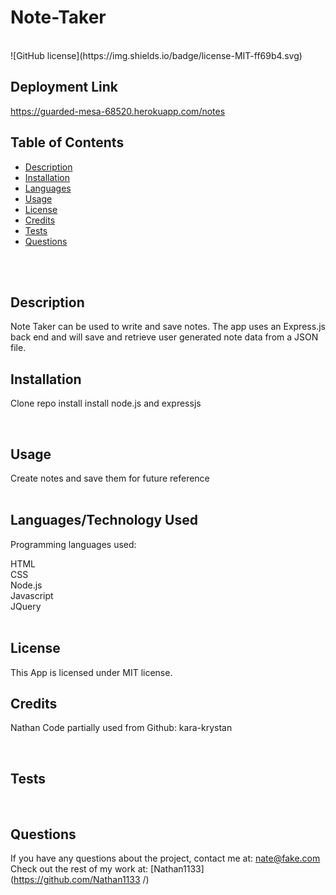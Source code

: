 # Note-Taker
 <br />
![GitHub license](https://img.shields.io/badge/license-MIT-ff69b4.svg) <br />

## Deployment Link
https://guarded-mesa-68520.herokuapp.com/notes

## Table of Contents 

- [Description](#description)
- [Installation](#installation)
- [Languages](#languages)
- [Usage](#usage)
- [License](#license)
- [Credits](#credits)
- [Tests](#tests)
- [Questions](#questions)
<br />
<br />

## Description

Note Taker can be used to write and save notes. The app uses an Express.js back end and will save and retrieve user generated note data from a JSON file. <br />

## Installation

Clone repo install install node.js and expressjs


<br />

## Usage

Create notes and save them for future reference <br />
 <br />
## Languages/Technology Used
Programming languages used:

HTML <br />
CSS <br />
Node.js <br /> 
Javascript <br />
JQuery <br />
 <br />

## License
  This App is licensed under MIT license. <br />
  
## Credits
Nathan
Code partially used from Github: kara-krystan

 <br />
 
## Tests


<br />

## Questions
If you have any questions about the project, contact me at: 
nate@fake.com <br />
Check out the rest of my work at: 
[Nathan1133](https://github.com/Nathan1133
  /) <br />
